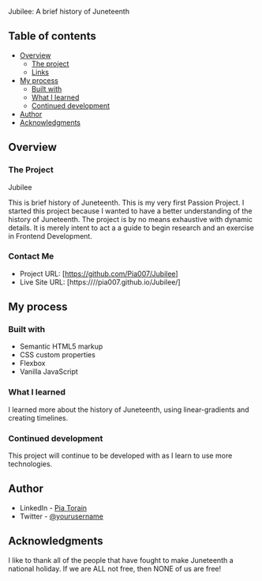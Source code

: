 Jubilee: A brief history of Juneteenth

## Table of contents

- [Overview](#overview)
  - [The project](#the-challenge)
  - [Links](#links)
- [My process](#my-process)
  - [Built with](#built-with)
  - [What I learned](#what-i-learned)
  - [Continued development](#continued-development)
- [Author](#author)
- [Acknowledgments](#acknowledgments)

## Overview

### The Project

Jubilee

This is brief history of Juneteenth.  This is my very first Passion Project.  I started this project because I wanted to have a better understanding of the history of Juneteenth.  The project is by no means exhaustive with dynamic details.  It is merely intent to act a a guide to begin research and an exercise in Frontend Development.  



### Contact Me

- Project URL: [https://github.com/Pia007/Jubilee]
- Live Site URL: [https:////pia007.github.io/Jubilee/]

## My process

### Built with

- Semantic HTML5 markup
- CSS custom properties
- Flexbox
- Vanilla JavaScript


### What I learned

I learned more about the history of Juneteenth, using linear-gradients and creating timelines.


### Continued development

This project will continue to be developed with as I learn to use more technologies.


## Author

- LinkedIn - [Pia Torain](https://www.linkedin.com/in/pia-torain-dev)
- Twitter - [@yourusername](https://www.twitter.com/FeenixRizn)

## Acknowledgments

I like to thank all of the people that have fought to make Juneteenth a national holiday. If we are ALL not free, then NONE of us are free!


